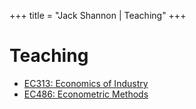 +++
title = "Jack Shannon | Teaching"
+++

# Teaching

- [EC313: Economics of Industry](/teaching/EC313.md)
- [EC486: Econometric Methods](/teaching/EC486.md)